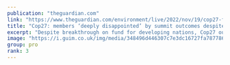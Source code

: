 ```yaml
---
publication: "theguardian.com"
link: "https://www.theguardian.com/environment/live/2022/nov/19/cop27-fears-15c-target-danger-negotiations-overrun-live"
title: "Cop27: members ‘deeply disappointed’ by summit outcomes despite historic loss and damage fund – live"
excerpt: "Despite breakthrough on fund for developing nations, Cop27 outcomes look disappointingly similar to last year’s climate summit in Scotland"
image: "https://i.guim.co.uk/img/media/348496d446307c7e3dc16727fa7877860546e124/0_288_8640_5184/master/8640.jpg?width=1200&height=630&quality=85&auto=format&fit=crop&overlay-align=bottom%2Cleft&overlay-width=100p&overlay-base64=L2ltZy9zdGF0aWMvb3ZlcmxheXMvdGctbGl2ZS5wbmc&enable=upscale&s=ba9593fc9866dc4f4d093662a01ec34c"
group: pro
rank: 3
---
```

